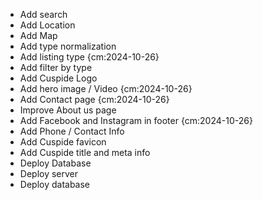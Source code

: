 - Add search
- Add Location
- Add Map
- Add type normalization
- Add listing type {cm:2024-10-26}
- Add filter by type
- Add Cuspide Logo
- Add hero image / Video {cm:2024-10-26}
- Add Contact page {cm:2024-10-26}
- Improve About us page
- Add Facebook and Instagram in footer {cm:2024-10-26}
- Add Phone / Contact Info
- Add Cuspide favicon
- Add Cuspide title and meta info
- Deploy Database
- Deploy server
- Deploy database
